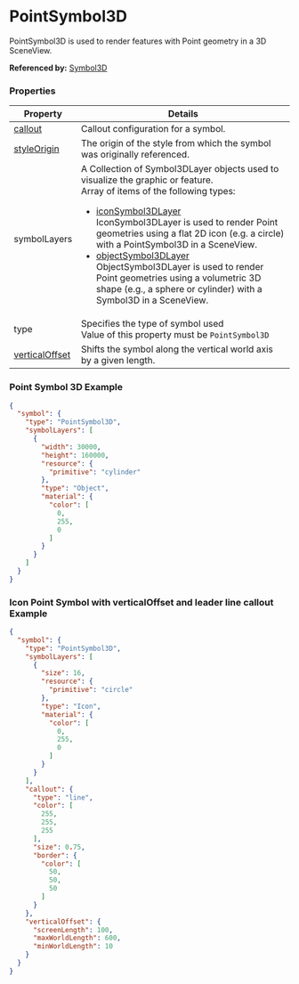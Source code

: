 # PointSymbol3D

PointSymbol3D is used to render features with Point geometry in a 3D SceneView.

**Referenced by:** [Symbol3D](symbol3D.md)

### Properties

| Property | Details
| --- | ---
| [callout](callout.md) | Callout configuration for a symbol.
| [styleOrigin](styleOrigin.md) | The origin of the style from which the symbol was originally referenced.
| symbolLayers | A Collection of Symbol3DLayer objects used to visualize the graphic or feature.<br>Array of items of the following types: <ul><li>[iconSymbol3DLayer](iconSymbol3DLayer.md)<br>IconSymbol3DLayer is used to render Point geometries using a flat 2D icon (e.g. a circle) with a PointSymbol3D in a SceneView.</li><li>[objectSymbol3DLayer](objectSymbol3DLayer.md)<br>ObjectSymbol3DLayer is used to render Point geometries using a volumetric 3D shape (e.g., a sphere or cylinder) with a Symbol3D in a SceneView.</li></ul>
| type | Specifies the type of symbol used<br>Value of this property must be `PointSymbol3D`
| [verticalOffset](verticalOffset.md) | Shifts the symbol along the vertical world axis by a given length.


### Point Symbol 3D Example

```json
{
  "symbol": {
    "type": "PointSymbol3D",
    "symbolLayers": [
      {
        "width": 30000,
        "height": 160000,
        "resource": {
          "primitive": "cylinder"
        },
        "type": "Object",
        "material": {
          "color": [
            0,
            255,
            0
          ]
        }
      }
    ]
  }
}
```
### Icon Point Symbol with verticalOffset and leader line callout Example

```json
{
  "symbol": {
    "type": "PointSymbol3D",
    "symbolLayers": [
      {
        "size": 16,
        "resource": {
          "primitive": "circle"
        },
        "type": "Icon",
        "material": {
          "color": [
            0,
            255,
            0
          ]
        }
      }
    ],
    "callout": {
      "type": "line",
      "color": [
        255,
        255,
        255
      ],
      "size": 0.75,
      "border": {
        "color": [
          50,
          50,
          50
        ]
      }
    },
    "verticalOffset": {
      "screenLength": 100,
      "maxWorldLength": 600,
      "minWorldLength": 10
    }
  }
}
```

